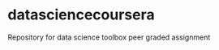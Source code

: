 datasciencecoursera
===================

Repository for data science toolbox peer graded assignment 

